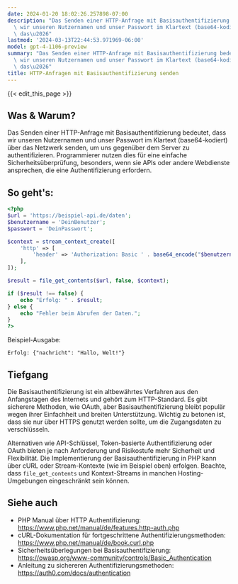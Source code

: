 ```yaml
---
date: 2024-01-20 18:02:26.257898-07:00
description: "Das Senden einer HTTP-Anfrage mit Basisauthentifizierung bedeutet, dass\
  \ wir unseren Nutzernamen und unser Passwort im Klartext (base64-kodiert) \xFCber\
  \ das\u2026"
lastmod: '2024-03-13T22:44:53.971969-06:00'
model: gpt-4-1106-preview
summary: "Das Senden einer HTTP-Anfrage mit Basisauthentifizierung bedeutet, dass\
  \ wir unseren Nutzernamen und unser Passwort im Klartext (base64-kodiert) \xFCber\
  \ das\u2026"
title: HTTP-Anfragen mit Basisauthentifizierung senden
---
```


{{< edit_this_page >}}

## Was & Warum?
Das Senden einer HTTP-Anfrage mit Basisauthentifizierung bedeutet, dass wir unseren Nutzernamen und unser Passwort im Klartext (base64-kodiert) über das Netzwerk senden, um uns gegenüber dem Server zu authentifizieren. Programmierer nutzen dies für eine einfache Sicherheitsüberprüfung, besonders, wenn sie APIs oder andere Webdienste ansprechen, die eine Authentifizierung erfordern.

## So geht's:
```php
<?php
$url = 'https://beispiel-api.de/daten';
$benutzername = 'DeinBenutzer';
$passwort = 'DeinPasswort';

$context = stream_context_create([
    'http' => [
        'header' => 'Authorization: Basic ' . base64_encode("$benutzername:$passwort"),
    ],
]);

$result = file_get_contents($url, false, $context);

if ($result !== false) {
    echo "Erfolg: " . $result;
} else {
    echo "Fehler beim Abrufen der Daten.";
}
?>
```

Beispiel-Ausgabe:
```
Erfolg: {"nachricht": "Hallo, Welt!"}
```

## Tiefgang
Die Basisauthentifizierung ist ein altbewährtes Verfahren aus den Anfangstagen des Internets und gehört zum HTTP-Standard. Es gibt sicherere Methoden, wie OAuth, aber Basisauthentifizierung bleibt populär wegen ihrer Einfachheit und breiten Unterstützung. Wichtig zu betonen ist, dass sie nur über HTTPS genutzt werden sollte, um die Zugangsdaten zu verschlüsseln.

Alternativen wie API-Schlüssel, Token-basierte Authentifizierung oder OAuth bieten je nach Anforderung und Risikostufe mehr Sicherheit und Flexibilität. Die Implementierung der Basisauthentifizierung in PHP kann über cURL oder Stream-Kontexte (wie im Beispiel oben) erfolgen. Beachte, dass `file_get_contents` und Kontext-Streams in manchen Hosting-Umgebungen eingeschränkt sein können.

## Siehe auch

- PHP Manual über HTTP Authentifizierung: https://www.php.net/manual/de/features.http-auth.php
- cURL-Dokumentation für fortgeschrittene Authentifizierungsmethoden: https://www.php.net/manual/de/book.curl.php
- Sicherheitsüberlegungen bei Basisauthentifizierung: https://owasp.org/www-community/controls/Basic_Authentication
- Anleitung zu sichereren Authentifizierungsmethoden: https://auth0.com/docs/authentication
